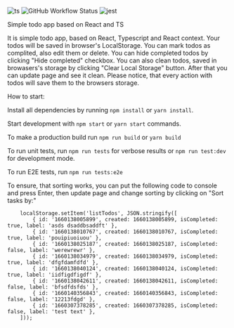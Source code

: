 ![ts](https://badgen.net/badge/Built%20With/TypeScript/blue)
![GitHub Workflow Status](https://img.shields.io/github/workflow/status/Anton2501/todo/build)
![jest](https://jestjs.io/img/jest-badge.svg)

Simple todo app based on React and TS

It is simple todo app, based on React, Typescript and React context. Your todos will be saved in browser's LocalStorage. You can mark todos as complited, also edit them or delete. You can hide completed todos by clicking "Hide completed" checkbox. You can also clean todos, saved in browasers's storage by clicking "Clear Local Storage" button. After that you can update page and see it clean. Please notice, that every action with todos will save them to the browsers storage.

How to start:

Install all dependencies by running `npm install` or `yarn install`.

Start development with `npm start` or `yarn start` commands.

To make a production build run `npm run build` or `yarn build`

To run unit tests, run `npm run tests` for verbose results or `npm run test:dev` for development mode.

To run E2E tests, run `npm run tests:e2e`

To ensure, that sorting works, you can put the following code to console and press Enter, then update page and change sorting by clicking on "Sort tasks by:"

```
    localStorage.setItem('listTodos', JSON.stringify([
        { id: '1660138005899', created: 1660138005899, isCompleted: true, label: 'asds dsaddbsaddft' },
        { id: '1660138010767', created: 1660138010767, isCompleted: true, label: 'pouipiuoiuou' },
        { id: '1660138025187', created: 1660138025187, isCompleted: false, label: 'werewrewr' },
        { id: '1660138034979', created: 1660138034979, isCompleted: true, label: 'dfgfdamfdfd' },
        { id: '1660138040124', created: 1660138040124, isCompleted: true, label: 'iidfigdfigdf' },
        { id: '1660138042611', created: 1660138042611, isCompleted: false, label: 'bfsdfdsfds' },
        { id: '1660140356843', created: 1660140356843, isCompleted: false, label: '12213fdgd' },
        { id: '1660307378285', created: 1660307378285, isCompleted: false, label: 'test text' },
    ]));
```
